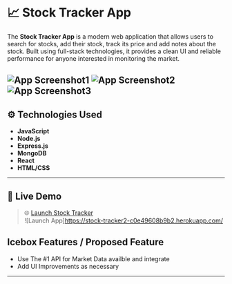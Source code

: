 # 📈 Stock Tracker App

The **Stock Tracker App** is a modern web application that allows users to search for stocks, add their stock, track its price and add notes about the stock. Built using full-stack technologies, it provides a clean UI and reliable performance for anyone interested in monitoring the market.

![App Screenshot1](https://i.imgur.com/3z62KaH.png) 
![App Screenshot2](https://i.imgur.com/qmYGwRn.png) 
![App Screenshot3](https://i.imgur.com/rWaxyzI.png) 
---

## ⚙️ Technologies Used

- **JavaScript**
- **Node.js**
- **Express.js**
- **MongoDB**
- **React**
- **HTML/CSS**

---

## 🚀 Live Demo

> 🌐 [Launch Stock Tracker](#)  
![Launch App]https://stock-tracker2-c0e49608b9b2.herokuapp.com/

## Icebox Features / Proposed Feature
- Use The #1 API for Market Data availble and integrate 
- Add UI Improvements as necessary
---